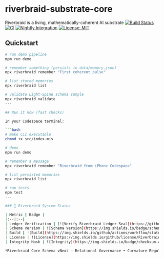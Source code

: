 # riverbraid-substrate-core
Riverbraid is a living, mathematically-coherent AI substrate
[![Build Status](https://github.com/Riverbraid/riverbraid-substrate-core/actions/workflows/ci.yml/badge.svg)](https://github.com/Riverbraid/riverbraid-substrate-core/actions/workflows/ci.yml)
[![CI](https://github.com/Riverbraid/riverbraid-substrate-core/actions/workflows/ci.yml/badge.svg)](https://github.com/Riverbraid/riverbraid-substrate-core/actions/workflows/ci.yml)
[![Nightly Integration](https://github.com/Riverbraid/riverbraid-substrate-core/actions/workflows/nightly.yml/badge.svg)](https://github.com/Riverbraid/riverbraid-substrate-core/actions/workflows/nightly.yml)
[![License: MIT](https://img.shields.io/badge/License-MIT-yellow.svg)](https://opensource.org/licenses/MIT)
## Quickstart

```bash
# run demo pipeline
npm run demo

# remember something (persists in data/memory.json)
npx riverbraid remember "First coherent pulse"

# list stored memories
npx riverbraid list

# validate Light-Spine schema sample
npx riverbraid validate
---

## Run it now (fast checks)

In your Codespace terminal:

```bash
# make CLI executable
chmod +x src/index.mjs

# demo
npm run demo

# remember a message
npx riverbraid remember "Riverbraid from iPhone Codespace"

# list persisted memories
npx riverbraid list

# run tests
npm test
---

### 🧭 Riverbraid System Status

| Metric | Badge |
|:--|:--|
| Ledger Verification | [![Verify Riverbraid Ledger Seal](https://github.com/Riverbraid/riverbraid-substrate-core/actions/workflows/verify-ledger.yml/badge.svg)](https://github.com/Riverbraid/riverbraid-substrate-core/actions/workflows/verify-ledger.yml) |
| Schema Version | ![Schema Version](https://img.shields.io/badge/schema-vNext-blue?style=flat-square) |
| Build | ![Build](https://img.shields.io/github/actions/workflow/status/Riverbraid/riverbraid-substrate-core/verify-ledger.yml?style=flat-square) |
| License | ![License](https://img.shields.io/github/license/Riverbraid/riverbraid-substrate-core?style=flat-square) |
| Integrity Hash | ![Integrity](https://img.shields.io/badge/checksum-auto--verified-green?style=flat-square) |

*Riverbraid Core Schema vNext — Relational Governance • Curvature Regulation • HCMA Harmonics*
